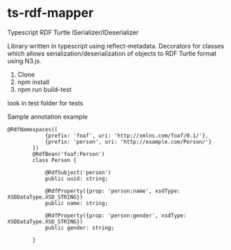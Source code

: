 # ts-rdf-mapper

Typescript RDF Turtle ISerializer/IDeserializer

Library written in typescript using reflect-metadata. Decorators for classes which allows serialization/deserialization
of objects to RDF Turtle format using N3.js.

1. Clone
2. npm install
3. npm run build-test

look in test folder for tests


Sample annotation example

```
@RdfNamespaces([
            {prefix: 'foaf', uri: 'http://xmlns.com/foaf/0.1/'},
            {prefix: 'person', uri: 'http://example.com/Person/'}
        ])
        @RdfBean('foaf:Person')
        class Person {

            @RdfSubject('person')
            public uuid: string;

            @RdfProperty({prop: 'person:name', xsdType: XSDDataType.XSD_STRING})
            public name: string;

            @RdfProperty({prop: 'person:gender', xsdType: XSDDataType.XSD_STRING})
            public gender: string;

        }
```
